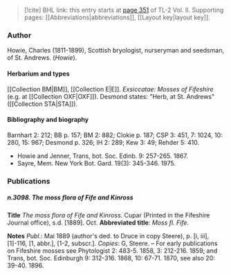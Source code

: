 > [!cite] BHL link: this entry starts at [page 351](https://www.biodiversitylibrary.org/item/103253#page/377/mode/1up) of TL-2 Vol. II.
> Supporting pages: [[Abbreviations|abbreviations]], [[Layout key|layout key]].

### Author

Howie, Charles (1811-1899), Scottish bryologist, nurseryman and seedsman, of St. Andrews. (*Howie*).

#### Herbarium and types

[[Collection BM|BM]], [[Collection E|E]]. *Exsiccatae: Mosses of Fifeshire* (e.g. at [[Collection OXF|OXF]]). Desmond states: "Herb, at St. Andrews" ([[Collection STA|STA]]).

#### Bibliography and biography

Barnhart 2: 212; BB p. 157; BM 2: 882; Clokie p. 187; CSP 3: 451, 7: 1024, 10: 280, 15: 967; Desmond p. 326; IH 2: 289; Kew 3: 49; Rehder 5: 410.
- Howie and Jenner, Trans, bot. Soc. Edinb. 9: 257-265. 1867.
- Sayre, Mem. New York Bot. Gard. 19(3): 345-346. 1975.

### Publications

##### n.3098. The moss flora of Fife and Kinross

**Title**
*The moss flora of Fife and Kinross*. Cupar (Printed in the Fifeshire Journal office), s.d. \[1889\]. Oct.
**Abbreviated title**: *Moss fl. Fife*.

**Notes**
*Publ*.: Mai 1889 (author's ded. to Druce in copy Steere), p. \[i, iii\], \[1\]-116, \[1, abbr.\], \[1-2, subscr.\]. *Copies*: G, Steere. – For early publications on Fifeshire mosses see Phytologist 2: 483-5. 1858, 3: 212-216. 1859; and Trans, bot. Soc. Edinburgh 9: 312-316. 1868, 10: 67-71. 1870, see also 20: 39-40. 1896.

